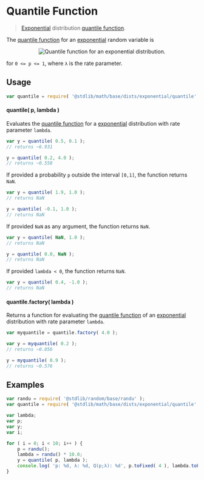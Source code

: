 # Quantile Function

> [Exponential][exponential-distribution] distribution [quantile function][quantile-function].

<section class="intro">

The [quantile function][quantile-function] for an [exponential][exponential-distribution] random variable is

<!-- <equation class="equation" label="eq:exponential_quantile_function" align="center" raw="Q(p;\lambda) = \frac{-\ln(1-p)}{\lambda}" alt="Quantile function for an exponential distribution."> -->

<div class="equation" align="center" data-raw-text="Q(p;\lambda) = \frac{-\ln(1-p)}{\lambda}" data-equation="eq:exponential_quantile_function">
    <img src="https://cdn.rawgit.com/stdlib-js/stdlib/6c7e930588674097b03b3201c5d368532bba6c67/lib/node_modules/@stdlib/math/base/dists/exponential/quantile/docs/img/equation_exponential_quantile_function.svg" alt="Quantile function for an exponential distribution.">
    <br>
</div>

<!-- </equation> -->

for `0 <= p <= 1`, where `λ` is the rate parameter.

</section>

<!-- /.intro -->

<section class="usage">

## Usage

```javascript
var quantile = require( '@stdlib/math/base/dists/exponential/quantile' );
```

#### quantile( p, lambda )

Evaluates the [quantile function][quantile-function] for a [exponential][exponential-distribution] distribution with rate parameter `lambda`.

```javascript
var y = quantile( 0.5, 0.1 );
// returns ~6.931

y = quantile( 0.2, 4.0 );
// returns ~0.558
```

If provided a probability `p` outside the interval `[0,1]`, the function returns `NaN`.

```javascript
var y = quantile( 1.9, 1.0 );
// returns NaN

y = quantile( -0.1, 1.0 );
// returns NaN
```

If provided `NaN` as any argument, the function returns `NaN`.

```javascript
var y = quantile( NaN, 1.0 );
// returns NaN

y = quantile( 0.0, NaN );
// returns NaN
```

If provided `lambda < 0`, the function returns `NaN`.

```javascript
var y = quantile( 0.4, -1.0 );
// returns NaN
```

#### quantile.factory( lambda )

Returns a function for evaluating the [quantile function][quantile-function] of an [exponential][exponential-distribution] distribution with rate parameter `lambda`.

```javascript
var myquantile = quantile.factory( 4.0 );

var y = myquantile( 0.2 );
// returns ~0.056

y = myquantile( 0.9 );
// returns ~0.576
```

</section>

<!-- /.usage -->

<section class="examples">

## Examples

```javascript
var randu = require( '@stdlib/random/base/randu' );
var quantile = require( '@stdlib/math/base/dists/exponential/quantile' );

var lambda;
var p;
var y;
var i;

for ( i = 0; i < 10; i++ ) {
    p = randu();
    lambda = randu() * 10.0;
    y = quantile( p, lambda );
    console.log( 'p: %d, λ: %d, Q(p;λ): %d', p.toFixed( 4 ), lambda.toFixed( 4 ), y.toFixed( 4 ) );
}
```

</section>

<!-- /.examples -->

<section class="links">

[quantile-function]: https://en.wikipedia.org/wiki/Quantile_function

[exponential-distribution]: https://en.wikipedia.org/wiki/Exponential_distribution

</section>

<!-- /.links -->
